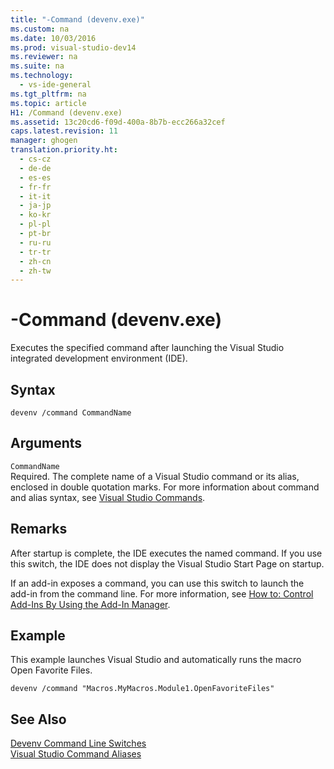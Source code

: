 ```yaml
---
title: "-Command (devenv.exe)"
ms.custom: na
ms.date: 10/03/2016
ms.prod: visual-studio-dev14
ms.reviewer: na
ms.suite: na
ms.technology: 
  - vs-ide-general
ms.tgt_pltfrm: na
ms.topic: article
H1: /Command (devenv.exe)
ms.assetid: 13c20cd6-f09d-400a-8b7b-ecc266a32cef
caps.latest.revision: 11
manager: ghogen
translation.priority.ht: 
  - cs-cz
  - de-de
  - es-es
  - fr-fr
  - it-it
  - ja-jp
  - ko-kr
  - pl-pl
  - pt-br
  - ru-ru
  - tr-tr
  - zh-cn
  - zh-tw
---
```

# -Command (devenv.exe)
Executes the specified command after launching the Visual Studio integrated development environment (IDE).  
  
## Syntax  
  
```  
devenv /command CommandName  
```  
  
## Arguments  
 `CommandName`  
 Required. The complete name of a Visual Studio command or its alias, enclosed in double quotation marks. For more information about command and alias syntax, see [Visual Studio Commands](../VS_IDE/Visual-Studio-Commands.md).  
  
## Remarks  
 After startup is complete, the IDE executes the named command. If you use this switch, the IDE does not display the Visual Studio Start Page on startup.  
  
 If an add-in exposes a command, you can use this switch to launch the add-in from the command line. For more information, see [How to: Control Add-Ins By Using the Add-In Manager](../Topic/How%20to:%20Control%20Add-Ins%20By%20Using%20the%20Add-In%20Manager.md).  
  
## Example  
 This example launches Visual Studio and automatically runs the macro Open Favorite Files.  
  
```  
devenv /command "Macros.MyMacros.Module1.OpenFavoriteFiles"  
```  
  
## See Also  
 [Devenv Command Line Switches](../VS_IDE/Devenv-Command-Line-Switches.md)   
 [Visual Studio Command Aliases](../VS_IDE/Visual-Studio-Command-Aliases.md)